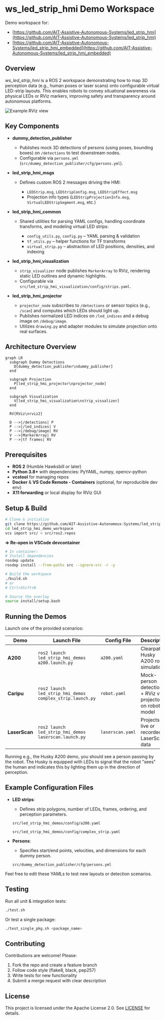 # ws\_led\_strip\_hmi Demo Workspace

Demo workspace for:
* [https://github.com/AIT-Assistive-Autonomous-Systems/led_strip_hmi](https://github.com/AIT-Assistive-Autonomous-Systems/led_strip_hmi)
* [https://github.com/AIT-Assistive-Autonomous-Systems/led_strip_hmi_embedded](https://github.com/AIT-Assistive-Autonomous-Systems/led_strip_hmi_embedded)

## Overview

*ws\_led\_strip\_hmi* is a ROS 2 workspace demonstrating how to map 3D perception data (e.g., human poses or laser scans) onto configurable virtual LED-strip layouts. This enables robots to convey situational awareness via physical LEDs or RViz markers, improving safety and transparency around autonomous platforms.


![Example RViz view](media/led_hmi_demo_2.gif)


## Key Components

* **dummy\_detection\_publisher**

  * Publishes mock 3D detections of persons (using poses, bounding boxes) on `/detections` to test downstream nodes.
  * Configurable via `persons.yml` (`src/dummy_detection_publisher/cfg/persons.yml`).

* **led\_strip\_hmi\_msgs**

  * Defines custom ROS 2 messages driving the HMI:

    * `LEDStrip.msg`, `LEDStripConfig.msg`, `LEDStripEffect.msg`
    * Projection info types (`LEDStripProjectionInfo.msg`, `VirtualLEDStripSegment.msg`, etc.)

* **led\_strip\_hmi\_common**

  * Shared utilities for parsing YAML configs, handling coordinate transforms, and modeling virtual LED strips:

    * `config_utils.py`, `config.py` – YAML parsing & validation
    * `tf_utils.py` – helper functions for TF transforms
    * `virtual_strip.py` – abstraction of LED positions, densities, and indexing

* **led\_strip\_hmi\_visualization**

  * `strip_visualizer` node publishes `MarkerArray` to RViz, rendering static LED outlines and dynamic highlights.
  * Configurable via `src/led_strip_hmi_visualization/config/strips.yaml`.

* **led\_strip\_hmi\_projector**

  * `projector_node` subscribes to `/detections` or sensor topics (e.g., `/scan`) and computes which LEDs should light up.
  * Publishes normalized LED indices on `/led_indices` and a debug image on `/debug/image`.
  * Utilizes `drawing.py` and adapter modules to simulate projection onto real surfaces.

## Architecture Overview

```mermaid
graph LR
  subgraph Dummy Detections
    D[dummy_detection_publisher\ndummy_publisher]
  end

  subgraph Projection
    P[led_strip_hmi_projector\nprojector_node]
  end

  subgraph Visualization
    V[led_strip_hmi_visualization\nstrip_visualizer]
  end

  RV[RViz\nrviz2]

  D -->|/detections| P
  P -->|/led_indices| V
  P -->|/debug/image| RV
  V -->|MarkerArray| RV
  P -->|tf frames| RV
```


## Prerequisites

* **ROS 2** (Humble Hawksbill or later)
* **Python 3.8+** with dependencies: PyYAML, numpy, opencv-python
* **vcstool** for managing repos
* **Docker** & **VS Code Remote - Containers** (optional, for reproducible dev env)
* **X11 forwarding** or local display for RViz GUI

## Setup & Build

```bash
# Clone & initialize
git clone https://github.com/AIT-Assistive-Autonomous-Systems/led_strip_hmi_demo_workspace.git
cd led_strip_hmi_demo_workspace
vcs import src/ < src/ros2.repos
```

**=> Re-open in VSCode devcontainer**

```bash
# In container:
# Install dependencies
rosdep update
rosdep install --from-paths src --ignore-src -r -y

# Build the workspace
./build.sh
# or 
# Ctrl+Shift+B

# Source the overlay
source install/setup.bash
```

## Running the Demos

Launch one of the provided scenarios:

| Demo          | Launch File                                                | Config File      | Description                                                  |
| ------------- | ---------------------------------------------------------- | ---------------- | ------------------------------------------------------------ |
| **A200**      | `ros2 launch led_strip_hmi_demos a200.launch.py`           | `a200.yaml`      | Clearpath Husky A200 robot simulation                        |
| **Caripu**    | `ros2 launch led_strip_hmi_demos complex_strip.launch.py`  | `robot.yaml`     | Mock-person detections + RViz viz + projector on robot model |
| **LaserScan** | `ros2 launch led_strip_hmi_demos laserscan.launch.py`      | `laserscan.yaml` | Projects live or recorded LaserScan data                     |

Running e.g., the Husky A200 demo, you should see a person passing by the robot. The Husky is equipped with LEDs to signal that the robot "sees" the human and indicates this by lighting them up in the direction of perception.


## Example Configuration Files

* **LED strips**: 
  * Defines strip polygons, number of LEDs, frames, ordering, and perception parameters.
  
  `src/led_strip_hmi_demos/config/a200.yaml` 

  `src/led_strip_hmi_demos/config/complex_strip.yaml`



* **Persons**:   
  * Specifies start/end points, velocities, and dimensions for each dummy person.

  `src/dummy_detection_publisher/cfg/persons.yml`


Feel free to edit these YAMLs to test new layouts or detection scenarios.

## Testing

Run all unit & integration tests:

```bash
./test.sh
```

Or test a single package:

```bash
./test_single_pkg.sh <package_name>
```

## Contributing

Contributions are welcome! Please:

1. Fork the repo and create a feature branch
2. Follow code style (flake8, black, pep257)
3. Write tests for new functionality
4. Submit a merge request with clear description

## License

This project is licensed under the Apache License 2.0. See [LICENSE](LICENSE) for details.
